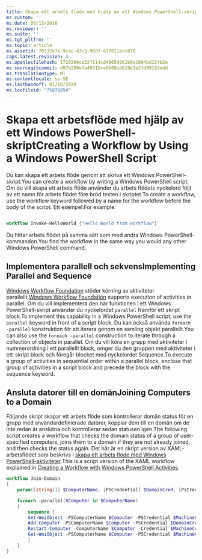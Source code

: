 ```yaml
---
title: Skapa ett arbets flöde med hjälp av ett Windows PowerShell-skript | Microsoft Docs
ms.custom: ''
ms.date: 09/13/2016
ms.reviewer: ''
ms.suite: ''
ms.tgt_pltfrm: ''
ms.topic: article
ms.assetid: 70532e7e-9cac-43c3-9687-e77011ecc878
caps.latest.revision: 4
ms.openlocfilehash: 5720200ce32f114cd4965d961b9e2804bd154b2e
ms.sourcegitcommit: d97b200e7a49315ce6608cd619e3e2fd99193edd
ms.translationtype: MT
ms.contentlocale: sv-SE
ms.lasthandoff: 01/10/2020
ms.locfileid: "75870854"
---
```

# <a name="creating-a-workflow-by-using-a-windows-powershell-script"></a><span data-ttu-id="c4880-102">Skapa ett arbetsflöde med hjälp av ett Windows PowerShell-skript</span><span class="sxs-lookup"><span data-stu-id="c4880-102">Creating a Workflow by Using a Windows PowerShell Script</span></span>

<span data-ttu-id="c4880-103">Du kan skapa ett arbets flöde genom att skriva ett Windows PowerShell-skript.</span><span class="sxs-lookup"><span data-stu-id="c4880-103">You can create a workflow by writing a Windows PowerShell script.</span></span> <span data-ttu-id="c4880-104">Om du vill skapa ett arbets flöde använder du arbets flödets nyckelord följt av ett namn för arbets flödet före bröd texten i skriptet.</span><span class="sxs-lookup"><span data-stu-id="c4880-104">To create a workflow, use the workflow keyword followed by a name for the workflow before the body of the script.</span></span> <span data-ttu-id="c4880-105">Ett exempel:</span><span class="sxs-lookup"><span data-stu-id="c4880-105">For example:</span></span>

```powershell

workflow Invoke-HelloWorld {"Hello World from workflow"}
```

<span data-ttu-id="c4880-106">Du hittar arbets flödet på samma sätt som med andra Windows PowerShell-kommandon.</span><span class="sxs-lookup"><span data-stu-id="c4880-106">You find the workflow in the same way you would any other Windows PowerShell command.</span></span>

## <a name="implementing-parallel-and-sequence"></a><span data-ttu-id="c4880-107">Implementera parallell och sekvens</span><span class="sxs-lookup"><span data-stu-id="c4880-107">Implementing Parallel and Sequence</span></span>

<span data-ttu-id="c4880-108">[Windows Workflow Foundation](/previous-versions/dotnet/netframework-3.5/ms735967(v=vs.90)) stöder körning av aktiviteter parallellt.</span><span class="sxs-lookup"><span data-stu-id="c4880-108">[Windows Workflow Foundation](/previous-versions/dotnet/netframework-3.5/ms735967(v=vs.90)) supports execution of activities in parallel.</span></span> <span data-ttu-id="c4880-109">Om du vill implementera den här funktionen i ett Windows PowerShell-skript använder du nyckelordet `parallel` framför ett skript block.</span><span class="sxs-lookup"><span data-stu-id="c4880-109">To implement this capability in a Windows PowerShell script, use the `parallel` keyword in front of a script block.</span></span> <span data-ttu-id="c4880-110">Du kan också använda `foreach -parallel` konstruktion för att iterera genom en samling objekt parallellt.</span><span class="sxs-lookup"><span data-stu-id="c4880-110">You can also use the `foreach -parallel` construction to iterate through a collection of objects in parallel.</span></span> <span data-ttu-id="c4880-111">Om du vill köra en grupp med aktiviteter i nummerordning i ett parallellt block, omger du den gruppen med aktiviteter i ett-skript block och föregår blocket med nyckelordet Sequence.</span><span class="sxs-lookup"><span data-stu-id="c4880-111">To execute a group of activities in sequential order within a parallel block, enclose that group of activities in a script block and precede the block with the sequence keyword.</span></span>

## <a name="joining-computers-to-a-domain"></a><span data-ttu-id="c4880-112">Ansluta datorer till en domän</span><span class="sxs-lookup"><span data-stu-id="c4880-112">Joining Computers to a Domain</span></span>

<span data-ttu-id="c4880-113">Följande skript skapar ett arbets flöde som kontrollerar domän status för en grupp med användardefinierade datorer, kopplar dem till en domän om de inte redan är anslutna och kontrollerar sedan statusen igen.</span><span class="sxs-lookup"><span data-stu-id="c4880-113">The following script creates a workflow that checks the domain status of a group of user-specified computers, joins them to a domain if they are not already joined, and then checks the status again.</span></span>
<span data-ttu-id="c4880-114">Det här är en skript version av XAML-arbetsflödet som beskrivs i [skapa ett arbets flöde med Windows PowerShell-aktiviteter](./creating-a-workflow-with-windows-powershell-activities.md).</span><span class="sxs-lookup"><span data-stu-id="c4880-114">This is a script version of the XAML workflow explained in [Creating a Workflow with Windows PowerShell Activities](./creating-a-workflow-with-windows-powershell-activities.md).</span></span>

```powershell
workflow Join-Domain
{
    param([string[]] $ComputerName, [PSCredential] $DomainCred, [PsCredential] $MachineCred)

    foreach -parallel($Computer in $ComputerName)
    {
        sequence {
        Get-WmiObject -PSComputerName $Computer -PSCredential $MachineCred
        Add-Computer -PSComputerName $Computer -PSCredential $DomainCred
        Restart-Computer -ComputerName $Computer -Credential $MachineCred -For PowerShell -Force -Wait -PSComputerName ""
        Get-WmiObject -PSComputerName $Computer -PSCredential $MachineCred
        }
    }
}
```